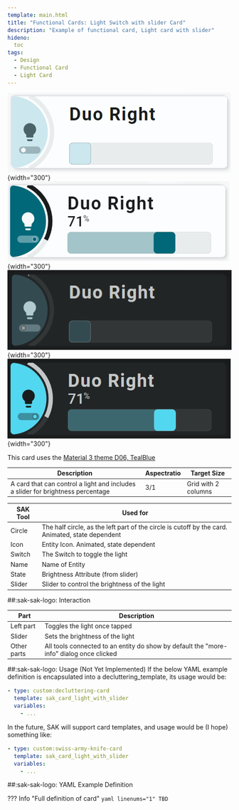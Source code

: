 ```yaml
---
template: main.html
title: "Functional Cards: Light Switch with slider Card"
description: "Example of functional card, Light card with slider"
hideno:
  toc
tags:
  - Design
  - Functional Card
  - Light Card
---
```

<!-- GT/GL -->

![Swiss Army Knife Functional Card Light with Slider D06 Light Off](../assets/screenshots/sak-functional-card-12-light-slider-theme-d06-light-off.png){width="300"}
![Swiss Army Knife Functional Card Light with Slider D06 Light On](../assets/screenshots/sak-functional-card-12-light-slider-theme-d06-light-on.png){width="300"}
<br>![Swiss Army Knife Functional Card Light with Slider D06 Dark Off](../assets/screenshots/sak-functional-card-12-light-slider-theme-d06-dark-off.png){width="300"}
![Swiss Army Knife Functional Card Light with Slider D06 Dark On](../assets/screenshots/sak-functional-card-12-light-slider-theme-d06-dark-on.png){width="300"}

This card uses the [Material 3 theme D06, TealBlue][ham3-d06-url]

| Description| Aspectratio| Target Size |
|-|-|-|
| A card that can control a light and includes a slider for brightness percentage| 3/1 | Grid with 2 columns |

| SAK Tool| Used for |
|-|-|
| Circle | The half circle, as the left part of the circle is cutoff by the card. Animated, state dependent|
| Icon | Entity Icon. Animated, state dependent|
| Switch | The Switch to toggle the light|
| Name | Name of Entity|
| State | Brightness Attribute (from slider)|
| Slider | Slider to control the brightness of the light|

##:sak-sak-logo: Interaction

| Part | Description|
|-|-|
| Left part | Toggles the light once tapped|
| Slider | Sets the brightness of the light|
| Other parts | All tools connected to an entity do show by default the "more-info" dialog once clicked |

##:sak-sak-logo: Usage (Not Yet Implemented)
If the below YAML example definition is encapsulated into a decluttering_template, its usage would be:

```yaml linenums="1"
- type: custom:decluttering-card
  template: sak_card_light_with_slider
  variables:
    - ...
```

In the future, SAK will support card templates, and usage would be (I hope) something like:


```yaml linenums="1"
- type: custom:swiss-army-knife-card
  template: sak_card_light_with_slider
  variables:
    - ...
```

##:sak-sak-logo: YAML Example Definition

??? Info "Full definition of card"
    ```yaml linenums="1"
        TBD
    ```
<!-- Image references -->

<!--- Internal References... --->
[Swiss Army Knife Tutorial 02]: ../tutorials/10-step-tutorial-02-intro.md

<!--- External References... --->
[ham3-d06-url]: https://material3-themes-manual.amoebelabs.com/examples/material3-example-theme-d06-tealblue/
